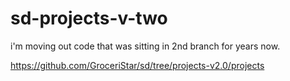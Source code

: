# sd-projects-v-two

i'm moving out code that was sitting in 2nd branch for years now.

https://github.com/GroceriStar/sd/tree/projects-v2.0/projects

